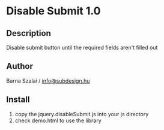 #  Disable Submit 1.0

## Description

  Disable submit button until the required fields aren't filled out

## Author

  Barna Szalai / info@subdesign.hu

## Install

1. copy the jquery.disableSubmit.js into your js directory
2. check demo.html to use the library